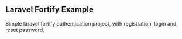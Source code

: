 ## Laravel Fortify Example 
Simple laravel fortify authentication project, with registration, login and reset password.
